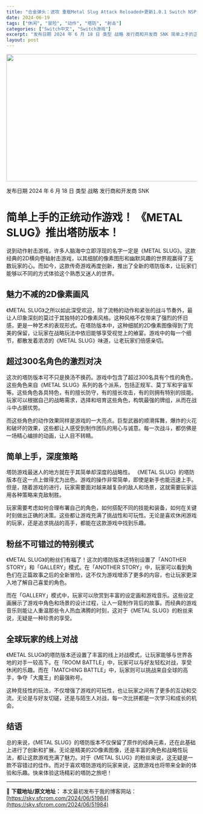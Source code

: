 ```yaml
---
title: "合金弹头：进攻 重载Metal Slug Attack Reloaded+更新1.0.1 Switch NSP中文1.69G"
date: 2024-06-19
tags: ["休闲", "冒险", "动作", "塔防", "射击"]
categories: ["Switch中文", "Switch游戏"]
excerpt: "发布日期 2024 年 6 月 18 日 类型 战略 发行商和开发商 SNK 简单上手的正统动作游戏！ 《METAL SLUG》推出塔防版本！ 说到动作射击游戏，许多人脑海中立即浮现的名字一定是《METAL SLUG》。这款经典的2D横向卷轴射击游戏，以其细腻的像素图形和幽默风趣的世界观赢得了无数玩&hellip;"
layout: post
---
```


<img class="aligncenter size-full wp-image-51985" src="https://sky.sfcrom.com/wp-content/uploads/2024/06/202406190940532.webp" alt="" width="600" height="336" />

发布日期 2024 年 6 月 18 日
类型 战略
发行商和开发商 SNK
<h1><span style="vertical-align: inherit;"><span style="vertical-align: inherit;">简单上手的正统动作游戏！ 《METAL SLUG》推出塔防版本！</span></span></h1>
<span style="vertical-align: inherit;"><span style="vertical-align: inherit;">说到动作射击游戏，许多人脑海中立即浮现的名字一定是《METAL SLUG》。这款经典的2D横向卷轴射击游戏，以其细腻的像素图形和幽默风趣的世界观赢得了无数玩家的心。而如今，这款传奇游戏再度创新，推出了全新的塔防版本，让玩家们能够以不同的方式体验这个熟悉又迷人的世界。</span></span>
<h2><span style="vertical-align: inherit;"><span style="vertical-align: inherit;">魅力不减的2D像素画风</span></span></h2>
<span style="vertical-align: inherit;"><span style="vertical-align: inherit;">《METAL SLUG》之所以如此深受欢迎，除了流畅的动作和紧张的战斗节奏外，最让人印象深刻的莫过于其独特的2D像素风格。这种风格不仅带来了强烈的怀旧感，更是一种艺术的表现形式。在塔防版本中，这种细腻的2D像素图像得到了完美的保留，让玩家在战略玩法中依旧能够享受视觉上的飨宴。游戏中的每一个细节，都散发着浓浓的《METAL SLUG》味道，让老玩家们倍感亲切。</span></span>
<h2><span style="vertical-align: inherit;"><span style="vertical-align: inherit;">超过300名角色的激烈对决</span></span></h2>
<span style="vertical-align: inherit;"><span style="vertical-align: inherit;">这次的塔防版本可不只是换汤不换药。游戏中包含了超过300名具有个性的角色，这些角色来自《METAL SLUG》系列的各个派系，包括正规军、莫丁军和宇宙军等。这些角色各具特色，有的擅长防守，有的擅长攻击，有的则拥有特别的技能。玩家可以根据自己的战略需求，选择和培育这些角色，构筑最强的牌组，从而在战斗中占据优势。</span></span>

<span style="vertical-align: inherit;"><span style="vertical-align: inherit;">而这些角色的动作效果同样是游戏的一大亮点。巨型武器的顺滑挥舞，爆炸的火花和破坏的效果，这些都让人感受到制作团队的用心与诚意。每一次战斗，都仿佛是一场精心编排的动画，让人目不转睛。</span></span>
<h2><span style="vertical-align: inherit;"><span style="vertical-align: inherit;">简单上手，深度策略</span></span></h2>
<span style="vertical-align: inherit;"><span style="vertical-align: inherit;">塔防游戏最迷人的地方就在于其简单却深度的战略性。 《METAL SLUG》的塔防版本在这一点上做得尤为出色。游戏的操作非常简单，即使是新手也能迅速上手。但是，随着游戏的进行，玩家需要面对越来越复杂的敌人和场景，这就需要玩家运用各种策略来克敌制胜。</span></span>

<span style="vertical-align: inherit;"><span style="vertical-align: inherit;">玩家需要考虑如何合理布署自己的角色，如何搭配不同的技能和装备，如何在关键时刻做出正确的决策。这些都让游戏充满了挑战性和可玩性。无论是喜欢休闲游戏的玩家，还是追求挑战的高手，都能在这款游戏中找到乐趣。</span></span>
<h2><span style="vertical-align: inherit;"><span style="vertical-align: inherit;">粉丝不可错过的特别模式</span></span></h2>
<span style="vertical-align: inherit;"><span style="vertical-align: inherit;">《METAL SLUG》的粉丝们有福了！这次的塔防版本还特别设置了「ANOTHER STORY」和「GALLERY」模式。在「ANOTHER STORY」中，玩家可以看到角色们在正篇故事之后的全新冒险，这不仅为游戏增添了更多的内容，也让玩家更深入地了解自己喜爱的角色。</span></span>

<span style="vertical-align: inherit;"><span style="vertical-align: inherit;">而在「GALLERY」模式中，玩家可以欣赏到丰富的设定画和游戏音乐。这些设定画展示了游戏中角色和场景的设计过程，让人一窥制作背后的故事。而经典的游戏音乐则能让人重温那些令人热血沸腾的时刻，这对于《METAL SLUG》的粉丝来说，无疑是一种珍贵的享受。</span></span>
<h2><span style="vertical-align: inherit;"><span style="vertical-align: inherit;">全球玩家的线上对战</span></span></h2>
<span style="vertical-align: inherit;"><span style="vertical-align: inherit;">《METAL SLUG》的塔防版本还设置了丰富的线上对战模式，让玩家能够与世界各地的对手一较高下。在「ROOM BATTLE」中，玩家可以与好友轻松对战，享受休闲的乐趣。而在「MATCHING BATTLE」中，玩家则可以挑战来自全球的高手，争夺「大魔王」的最强称号。</span></span>

<span style="vertical-align: inherit;"><span style="vertical-align: inherit;">这种竞技性的玩法，不仅增强了游戏的可玩性，也让玩家之间有了更多的互动和交流。无论是与好友切磋，还是与陌生人对战，每一次比拼都是一次学习和成长的机会。</span></span>
<h2><span style="vertical-align: inherit;"><span style="vertical-align: inherit;">结语</span></span></h2>
<span style="vertical-align: inherit;"><span style="vertical-align: inherit;">总的来说，《METAL SLUG》的塔防版本不仅保留了原作的经典元素，还在此基础上进行了创新和扩展。无论是精美的2D像素图像，还是丰富的角色和战略性玩法，都让这款游戏充满了魅力。对于《METAL SLUG》的粉丝来说，这无疑是一款不容错过的佳作。而对于喜欢塔防游戏的玩家来说，这款游戏也将带来全新的体验和乐趣。快来体验这场精彩的塔防之旅吧！</span></span>

---
📖 **下载地址/原文地址：** 本文最初发布于我的博客网站：[https://sky.sfcrom.com/2024/06/51984](https://sky.sfcrom.com/2024/06/51984)
